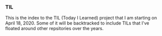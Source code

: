 ### TIL
This is the index to the TIL (Today I Learned) project that I am starting on April 18, 2020.  Some of it will be backtracked to include TILs that I've floated around other repsitories over the years.
